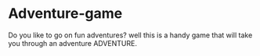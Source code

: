# Adventure-game
Do you like to go on fun adventures? well this is a handy game that will take you through an adventure ADVENTURE.
